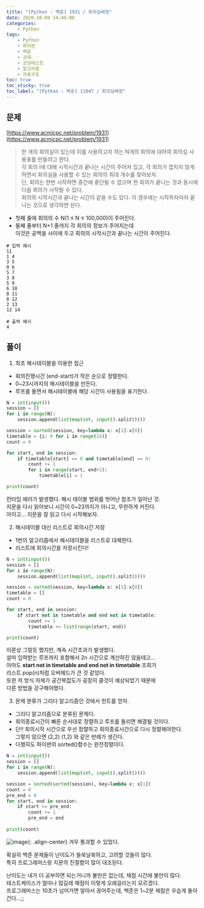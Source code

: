 ```yaml
---
title: "[Python : 백준] 1931 / 회의실배정"
date: 2020-10-09 14:44:00
categories:
    - Python
tags:
    - Python
    - 파이썬
    - 백준
    - 코테
    - 코딩테스트
    - 알고리즘
    - 자료구조
toc: true
toc_sticky: true
toc_label: "[Python : 백준] 11047 / 회의실배정"
---
```

## 문제
[https://www.acmicpc.net/problem/1931](https://www.acmicpc.net/problem/1931)  
  
> 한 개의 회의실이 있는데 이를 사용하고자 하는 N개의 회의에 대하여 회의실 사용표를 만들려고 한다.  
> 각 회의 I에 대해 시작시간과 끝나는 시간이 주어져 있고, 각 회의가 겹치지 않게 하면서 회의실을 사용할 수 있는 회의의 최대 개수를 찾아보자.  
> 단, 회의는 한번 시작하면 중간에 중단될 수 없으며 한 회의가 끝나는 것과 동시에 다음 회의가 시작될 수 있다.  
> 회의의 시작시간과 끝나는 시간이 같을 수도 있다. 이 경우에는 시작하자마자 끝나는 것으로 생각하면 된다.

- 첫째 줄에 회의의 수 N(1 ≤ N ≤ 100,000)이 주어진다.
- 둘째 줄부터 N+1 줄까지 각 회의의 정보가 주어지는데  
이것은 공백을 사이에 두고 회의의 시작시간과 끝나는 시간이 주어진다.

```
# 입력 예시
11
1 4
3 5
0 6
5 7
3 8
5 9
6 10
8 11
8 12
2 13
12 14

# 출력 예시
4
```

## 풀이
1. 최초 해시테이블을 이용한 접근
- 회의진행시간 (end-start)가 작은 순으로 정렬한다.
- 0~23시까지의 해시테이블을 만든다.
- 루프를 돌면서 해시테이블에 해당 시간이 사용됨을 표기한다.
```python
N = int(input())
session = []
for i in range(N):
    session.append(list(map(int, input().split())))

session = sorted(session, key=lambda x: x[1]-x[0])
timetable = {i: 0 for i in range(24)}
count = 0

for start, end in session:
    if timetable[start] == 0 and timetable[end] == 0:
        count += 1
        for i in range(start, end+1):
            timetable[i] = 1

print(count)
```
런타임 에러가 발생했다. 해시 테이블 범위를 벗어난 참조가 일어난 것.  
지문을 다시 읽어보니 시간이 0~23까지가 아니고, 무한하게 커진다.  
아이고... 지문을 잘 읽고 다시 시작해보자.
  
2. 해시테이블 대신 리스트로 회의시간 저장
- 1번의 알고리즘에서 해시테이블을 리스트로 대체한다.
- 리스트에 회의시간을 저장시킨다!
```python
N = int(input())
session = []
for i in range(N):
    session.append(list(map(int, input().split())))

session = sorted(session, key=lambda x: x[1]-x[0])
timetable = []
count = 0

for start, end in session:
    if start not in timetable and end not in timetable:
        count += 1
        timetable += list(range(start, end))

print(count)
```
이론상 그럴듯 했지만, 계속 시간초과가 발생했다.  
설마 입력받는 루프까지 포함해서 2n 시간으로 계산하진 않을테고...  
아마도 **start not in timetable and end not in timetable** 조회가  
리스트 pop(n)처럼 오버헤드가 큰 것 같았다.  
또한 저 방식 자체가 공간복잡도가 굉장히 클것이 예상되었기 때문에  
다른 방법을 강구해야했다.  
  
3. 문제 분류가 그리디 알고리즘인 것에서 힌트를 얻자.
- 그리디 알고리즘으로 분류된 문제다.
- 회의종료시간이 빠른 순서대로 정렬하고 루프를 돌리면 해결될 것이다.
- 단!! 회의시작 시간으로 우선 정렬하고 회의종료시간으로 다시 정렬해야한다.  
그렇지 않으면 (2,2) (1,2) 와 같은 반례가 생긴다.
- 다행히도 파이썬의 sorted()함수는 완전정렬이다.
```python
N = int(input())
session = []
for i in range(N):
    session.append(list(map(int, input().split())))

session = sorted(sorted(session), key=lambda x: x[1])
count = 0
pre_end = 0
for start, end in session:
    if start >= pre_end:
        count += 1
        pre_end = end
        
print(count)
```
![image](https://user-images.githubusercontent.com/37354145/95546707-44971680-0a3c-11eb-92b3-7655e3366907.png){: .align-center}
겨우 통과할 수 있었다.  
  
확실히 백준 문제들이 난이도가 들쑥날쑥하고, 고려할 것들이 많다.  
특히 프로그래머스랑 지문의 친절함이 많이 대조된다.  
  
난이도는 내가 더 공부하면 되는거니까 불만은 없는데, 채점 시간에 불만이 많다.  
테스트케이스가 얼마나 많길레 채점이 이렇게 오래걸리는지 모르겠다.  
프로그래머스는 10초가 넘어가면 알아서 끊어주는데, 백준은 1~2분 채점은 우습게 돌아간다...;;  
